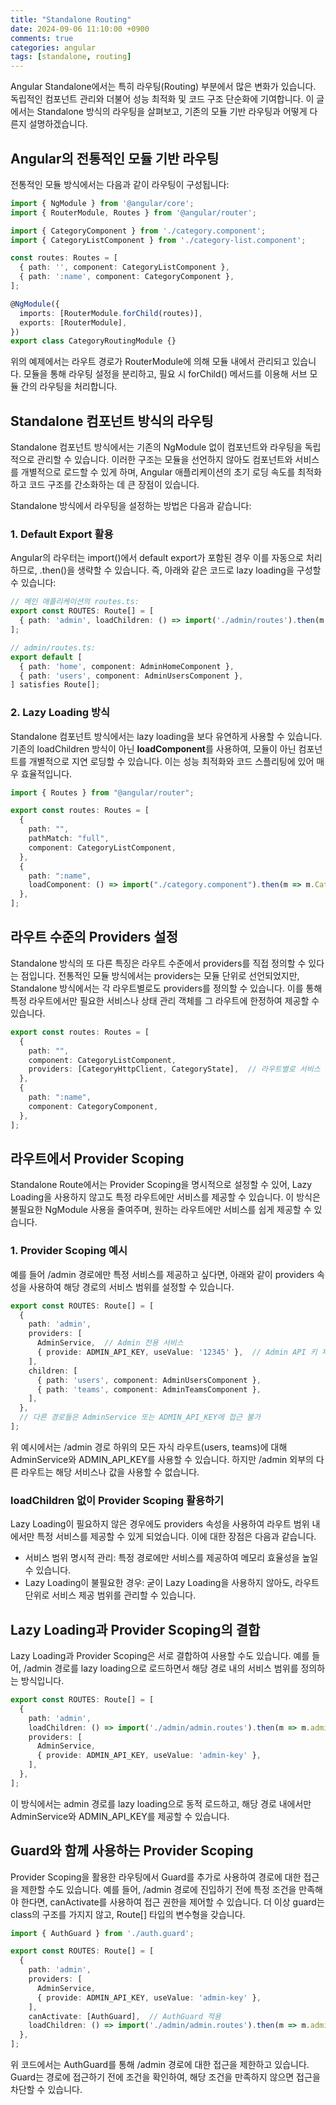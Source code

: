 ```yaml
---
title: "Standalone Routing"
date: 2024-09-06 11:10:00 +0900
comments: true
categories: angular
tags: [standalone, routing]
---
```


Angular Standalone에서는 특히 라우팅(Routing) 부분에서 많은 변화가 있습니다. 독립적인 컴포넌트 관리와 더불어 성능 최적화 및 코드 구조 단순화에 기여합니다. 이 글에서는 Standalone 방식의 라우팅을 살펴보고, 기존의 모듈 기반 라우팅과 어떻게 다른지 설명하겠습니다.

## Angular의 전통적인 모듈 기반 라우팅
전통적인 모듈 방식에서는 다음과 같이 라우팅이 구성됩니다:

```typescript
import { NgModule } from '@angular/core';
import { RouterModule, Routes } from '@angular/router';

import { CategoryComponent } from './category.component';
import { CategoryListComponent } from './category-list.component';

const routes: Routes = [
  { path: '', component: CategoryListComponent },
  { path: ':name', component: CategoryComponent },
];

@NgModule({
  imports: [RouterModule.forChild(routes)],
  exports: [RouterModule],
})
export class CategoryRoutingModule {}
```

위의 예제에서는 라우트 경로가 RouterModule에 의해 모듈 내에서 관리되고 있습니다. 모듈을 통해 라우팅 설정을 분리하고, 필요 시 forChild() 메서드를 이용해 서브 모듈 간의 라우팅을 처리합니다.

## Standalone 컴포넌트 방식의 라우팅
Standalone 컴포넌트 방식에서는 기존의 NgModule 없이 컴포넌트와 라우팅을 독립적으로 관리할 수 있습니다. 이러한 구조는 모듈을 선언하지 않아도 컴포넌트와 서비스를 개별적으로 로드할 수 있게 하며, Angular 애플리케이션의 초기 로딩 속도를 최적화하고 코드 구조를 간소화하는 데 큰 장점이 있습니다.

Standalone 방식에서 라우팅을 설정하는 방법은 다음과 같습니다:

### 1. Default Export 활용
Angular의 라우터는 import()에서 default export가 포함된 경우 이를 자동으로 처리하므로, .then()을 생략할 수 있습니다. 즉, 아래와 같은 코드로 lazy loading을 구성할 수 있습니다:

```typescript
// 메인 애플리케이션의 routes.ts:
export const ROUTES: Route[] = [
  { path: 'admin', loadChildren: () => import('./admin/routes').then(m => m.adminRoutes) },
];

// admin/routes.ts:
export default [
  { path: 'home', component: AdminHomeComponent },
  { path: 'users', component: AdminUsersComponent },
] satisfies Route[];
```

### 2. Lazy Loading 방식
Standalone 컴포넌트 방식에서는 lazy loading을 보다 유연하게 사용할 수 있습니다. 기존의 loadChildren 방식이 아닌 **loadComponent**를 사용하여, 모듈이 아닌 컴포넌트를 개별적으로 지연 로딩할 수 있습니다. 이는 성능 최적화와 코드 스플리팅에 있어 매우 효율적입니다.

```typescript
import { Routes } from "@angular/router";

export const routes: Routes = [
  {
    path: "",
    pathMatch: "full",
    component: CategoryListComponent,
  },
  {
    path: ":name",
    loadComponent: () => import("./category.component").then(m => m.CategoryComponent),
  },
];
```

## 라우트 수준의 Providers 설정
Standalone 방식의 또 다른 특징은 라우트 수준에서 providers를 직접 정의할 수 있다는 점입니다. 전통적인 모듈 방식에서는 providers는 모듈 단위로 선언되었지만, Standalone 방식에서는 각 라우트별로도 providers를 정의할 수 있습니다. 이를 통해 특정 라우트에서만 필요한 서비스나 상태 관리 객체를 그 라우트에 한정하여 제공할 수 있습니다.

```typescript
export const routes: Routes = [
  {
    path: "",
    component: CategoryListComponent,
    providers: [CategoryHttpClient, CategoryState],  // 라우트별로 서비스 제공
  },
  {
    path: ":name",
    component: CategoryComponent,
  },
];
```

## 라우트에서 Provider Scoping
Standalone Route에서는 Provider Scoping을 명시적으로 설정할 수 있어, Lazy Loading을 사용하지 않고도 특정 라우트에만 서비스를 제공할 수 있습니다. 이 방식은 불필요한 NgModule 사용을 줄여주며, 원하는 라우트에만 서비스를 쉽게 제공할 수 있습니다.

### 1. Provider Scoping 예시
예를 들어 /admin 경로에만 특정 서비스를 제공하고 싶다면, 아래와 같이 providers 속성을 사용하여 해당 경로의 서비스 범위를 설정할 수 있습니다.

```typescript
export const ROUTES: Route[] = [
  {
    path: 'admin',
    providers: [
      AdminService,  // Admin 전용 서비스
      { provide: ADMIN_API_KEY, useValue: '12345' },  // Admin API 키 제공
    ],
    children: [
      { path: 'users', component: AdminUsersComponent },
      { path: 'teams', component: AdminTeamsComponent },
    ],
  },
  // 다른 경로들은 AdminService 또는 ADMIN_API_KEY에 접근 불가
];
```

위 예시에서는 /admin 경로 하위의 모든 자식 라우트(users, teams)에 대해 AdminService와 ADMIN_API_KEY를 사용할 수 있습니다. 하지만 /admin 외부의 다른 라우트는 해당 서비스나 값을 사용할 수 없습니다.

### loadChildren 없이 Provider Scoping 활용하기
Lazy Loading이 필요하지 않은 경우에도 providers 속성을 사용하여 라우트 범위 내에서만 특정 서비스를 제공할 수 있게 되었습니다. 이에 대한 장점은 다음과 같습니다.

- 서비스 범위 명시적 관리: 특정 경로에만 서비스를 제공하여 메모리 효율성을 높일 수 있습니다.
- Lazy Loading이 불필요한 경우: 굳이 Lazy Loading을 사용하지 않아도, 라우트 단위로 서비스 제공 범위를 관리할 수 있습니다.

## Lazy Loading과 Provider Scoping의 결합
Lazy Loading과 Provider Scoping은 서로 결합하여 사용할 수도 있습니다. 예를 들어, /admin 경로를 lazy loading으로 로드하면서 해당 경로 내의 서비스 범위를 정의하는 방식입니다.

```typescript
export const ROUTES: Route[] = [
  {
    path: 'admin',
    loadChildren: () => import('./admin/admin.routes').then(m => m.adminRoutes),
    providers: [
      AdminService,
      { provide: ADMIN_API_KEY, useValue: 'admin-key' },
    ],
  },
];
```

이 방식에서는 admin 경로를 lazy loading으로 동적 로드하고, 해당 경로 내에서만 AdminService와 ADMIN_API_KEY를 제공할 수 있습니다.

## Guard와 함께 사용하는 Provider Scoping
Provider Scoping을 활용한 라우팅에서 Guard를 추가로 사용하여 경로에 대한 접근을 제한할 수도 있습니다. 예를 들어, /admin 경로에 진입하기 전에 특정 조건을 만족해야 한다면, canActivate를 사용하여 접근 권한을 제어할 수 있습니다.
더 이상 guard는 class의 구조를 가지지 않고, Route[] 타입의 변수형을 갖습니다.

```typescript
import { AuthGuard } from './auth.guard';

export const ROUTES: Route[] = [
  {
    path: 'admin',
    providers: [
      AdminService,
      { provide: ADMIN_API_KEY, useValue: 'admin-key' },
    ],
    canActivate: [AuthGuard],  // AuthGuard 적용
    loadChildren: () => import('./admin/admin.routes').then(m => m.adminRoutes),
  },
];
```
위 코드에서는 AuthGuard를 통해 /admin 경로에 대한 접근을 제한하고 있습니다. Guard는 경로에 접근하기 전에 조건을 확인하여, 해당 조건을 만족하지 않으면 접근을 차단할 수 있습니다.
